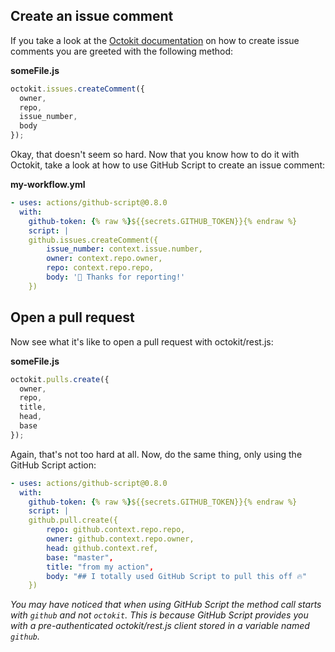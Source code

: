 ## Create an issue comment

If you take a look at the [Octokit documentation](https://octokit.github.io/rest.js/v17#issues-create-comment) on how to create issue comments you are greeted with the following method:

**someFile.js**

```javascript
octokit.issues.createComment({
  owner,
  repo,
  issue_number,
  body
});
```

Okay, that doesn't seem so hard. Now that you know how to do it with Octokit, take a look at how to use GitHub Script to create an issue comment:

**my-workflow.yml**

```yaml
- uses: actions/github-script@0.8.0
  with:
    github-token: {% raw %}${{secrets.GITHUB_TOKEN}}{% endraw %}
    script: |
    github.issues.createComment({
        issue_number: context.issue.number,
        owner: context.repo.owner,
        repo: context.repo.repo,
        body: '👋 Thanks for reporting!'
    })
```

## Open a pull request

Now see what it's like to open a pull request with octokit/rest.js:

**someFile.js**

```javascript
octokit.pulls.create({
  owner,
  repo,
  title,
  head,
  base
});
```

Again, that's not too hard at all. Now, do the same thing, only using the GitHub Script action:

```yml
- uses: actions/github-script@0.8.0
  with:
    github-token: {% raw %}${{secrets.GITHUB_TOKEN}}{% endraw %}
    script: |
    github.pull.create({
        repo: github.context.repo.repo,
        owner: github.context.repo.owner,
        head: github.context.ref,
        base: "master",
        title: "from my action",
        body: "## I totally used GitHub Script to pull this off 🔥"
    })
```

_You may have noticed that when using GitHub Script the method call starts with `github` and not `octokit`. This is because GitHub Script provides you with a pre-authenticated octokit/rest.js client stored in a variable named `github`._